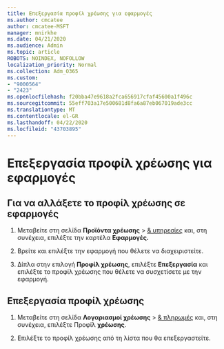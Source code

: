 ```yaml
---
title: Επεξεργασία προφίλ χρέωσης για εφαρμογές
ms.author: cmcatee
author: cmcatee-MSFT
manager: mnirkhe
ms.date: 04/21/2020
ms.audience: Admin
ms.topic: article
ROBOTS: NOINDEX, NOFOLLOW
localization_priority: Normal
ms.collection: Adm_O365
ms.custom:
- "9000564"
- "2423"
ms.openlocfilehash: f20bba47e9618a2fca656917cfaf45600a1f496c
ms.sourcegitcommit: 55eff703a17e500681d8fa6a87eb067019ade3cc
ms.translationtype: MT
ms.contentlocale: el-GR
ms.lasthandoff: 04/22/2020
ms.locfileid: "43703895"
---
```

# <a name="edit-billing-profile-for-apps"></a>Επεξεργασία προφίλ χρέωσης για εφαρμογές

## <a name="to-change-the-billing-profile-on-apps"></a>Για να αλλάξετε το προφίλ χρέωσης σε εφαρμογές

1. Μεταβείτε στη σελίδα **Προϊόντα χρέωσης** > [& υπηρεσίες](https://go.microsoft.com/fwlink/p/?linkid=842054) και, στη συνέχεια, επιλέξτε την καρτέλα **Εφαρμογές.**

2. Βρείτε και επιλέξτε την εφαρμογή που θέλετε να διαχειριστείτε.  

3. Δίπλα στην επιλογή **Προφίλ χρέωσης**, επιλέξτε **Επεξεργασία** και επιλέξτε το προφίλ χρέωσης που θέλετε να συσχετίσετε με την εφαρμογή.

## <a name="edit-billing-profiles"></a>Επεξεργασία προφίλ χρέωσης

1. Μεταβείτε στη σελίδα **Λογαριασμοί χρέωσης** > [& πληρωμές](https://go.microsoft.com/fwlink/p/?linkid=848039) και, στη συνέχεια, επιλέξτε Προφίλ **χρέωσης**.

2. Επιλέξτε το προφίλ χρέωσης από τη λίστα που θα επεξεργαστείτε.
